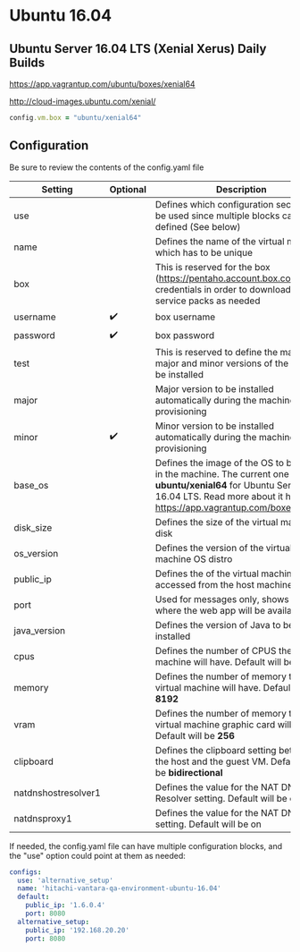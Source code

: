 # Ubuntu 16.04

## Ubuntu Server 16.04 LTS (Xenial Xerus) Daily Builds

https://app.vagrantup.com/ubuntu/boxes/xenial64

http://cloud-images.ubuntu.com/xenial/

```ruby
config.vm.box = "ubuntu/xenial64"
```

## Configuration

Be sure to review the contents of the config.yaml file

| Setting | Optional | Description |
| --- | --- | --- |
| use | | Defines which configuration section will be used since multiple blocks can be defined (See below) |
| name | | Defines the name of the virtual machine which has to be unique |
| box | | This is reserved for the box (https://pentaho.account.box.com/login) credentials in order to download the service packs as needed |
| username | :heavy_check_mark: | box username |
| password | :heavy_check_mark: | box password |
| test | | This is reserved to define the machine major and minor versions of the suite to be installed |
| major | | Major version to be installed automatically during the machine provisioning |
| minor | :heavy_check_mark: | Minor version to be installed automatically during the machine provisioning |
| base_os | | Defines the image of the OS to be used in the machine. The current one will be **ubuntu/xenial64** for Ubuntu Server 16.04 LTS. Read more about it here: https://app.vagrantup.com/boxes/search |
| disk_size | | Defines the size of the virtual machine disk |
| os_version | | Defines the version of the virtual machine OS distro |
| public_ip | | Defines the of the virtual machine to be accessed from the host machine |
| port | | Used for messages only, shows the port where the web app will be available |
| java_version | | Defines the version of Java to be installed |
| cpus | | Defines the number of CPUS the virtual machine will have. Default will be **2** |
| memory | | Defines the number of memory the virtual machine will have. Default will be **8192** |
| vram | | Defines the number of memory the virtual machine graphic card will have. Default will be **256** |
| clipboard | | Defines the clipboard setting between the host and the guest VM. Default will be **bidirectional** |
| natdnshostresolver1 | | Defines the value for the NAT DNS Host Resolver setting. Default will be **on** |
| natdnsproxy1 | | Defines the value for the NAT DNS Proxy setting. Default will be on |

If needed, the config.yaml file can have multiple configuration blocks, and the "use" option could point at them as needed:

```yaml
configs:
  use: 'alternative_setup'
  name: 'hitachi-vantara-qa-environment-ubuntu-16.04'
  default:
    public_ip: '1.6.0.4'
    port: 8080
  alternative_setup:
    public_ip: '192.168.20.20'
    port: 8080
```
